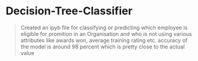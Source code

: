 # Decision-Tree-Classifier
>Created an ipyb file for classifying or predicting which employee is eligible for promition in an Organisation and who is not using various attributes like awards won, average training rating etc.
>accuracy of the model is around 98 percent which is pretty close to the actual value
